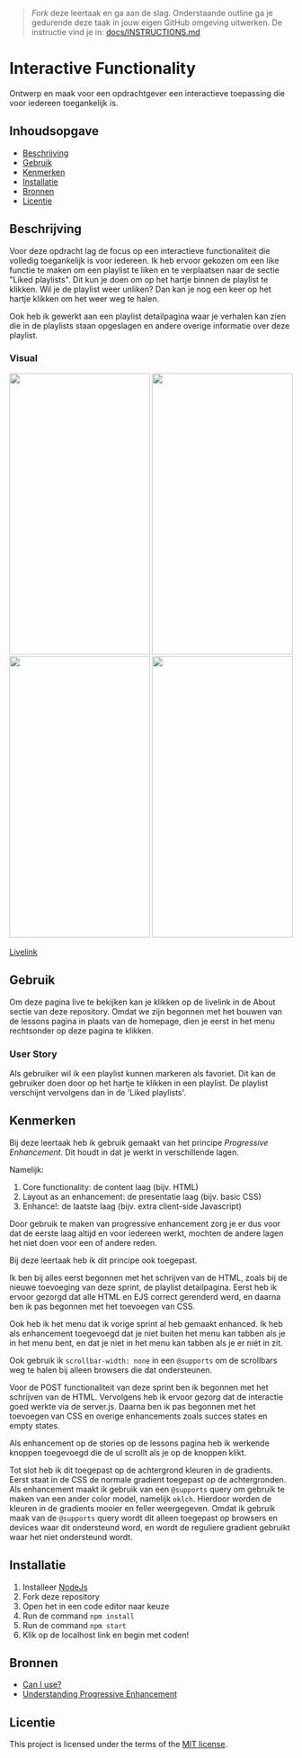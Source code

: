 > _Fork_ deze leertaak en ga aan de slag. Onderstaande outline ga je gedurende deze taak in jouw eigen GitHub omgeving uitwerken. De instructie vind je in: [docs/INSTRUCTIONS.md](docs/INSTRUCTIONS.md)

# Interactive Functionality
<!-- Geef je project een titel en schrijf in één zin wat het is -->
Ontwerp en maak voor een opdrachtgever een interactieve toepassing die voor iedereen toegankelijk is.

## Inhoudsopgave

  * [Beschrijving](#beschrijving)
  * [Gebruik](#gebruik)
  * [Kenmerken](#kenmerken)
  * [Installatie](#installatie)
  * [Bronnen](#bronnen)
  * [Licentie](#licentie)

## Beschrijving
<!-- Bij Beschrijving staat kort beschreven wat voor project het is en wat je hebt gemaakt -->
Voor deze opdracht lag de focus op een interactieve functionaliteit die volledig toegankelijk is voor iedereen. Ik heb ervoor gekozen om een like functie te maken om een playlist te liken en te verplaatsen naar de sectie "Liked playlists". Dit kun je doen om op het hartje binnen de playlist te klikken. Wil je de playlist weer unliken? Dan kan je nog een keer op het hartje klikken om het weer weg te halen.

Ook heb ik gewerkt aan een playlist detailpagina waar je verhalen kan zien die in de playlists staan opgeslagen en andere overige informatie over deze playlist.

<!-- Voeg een mooie poster visual toe 📸 -->
### Visual

<img height= 500 width= 250 src="https://github.com/Annevd/the-web-is-for-everyone-interactive-functionality/assets/144004647/b5aa2903-80ff-4444-b36a-26928aeac831">
<img height= 500 width= 250 src="https://github.com/Annevd/the-web-is-for-everyone-interactive-functionality/assets/144004647/c656bf47-f226-4ef5-9366-f8f1183d2d1c">
<img height= 500 width= 250 src="https://github.com/Annevd/the-web-is-for-everyone-interactive-functionality/assets/144004647/539a068a-49b8-4393-b351-e5af505e5490">
<img height= 500 width= 250 src="https://github.com/Annevd/the-web-is-for-everyone-interactive-functionality/assets/144004647/498bd02e-7882-4395-b0d3-2023aa702468">


<!-- Voeg een link toe naar Github Pages 🌐-->
[Livelink](https://the-web-is-for-everyone-interactive-1ons.onrender.com/)

## Gebruik
<!-- Bij Gebruik staat de user story, hoe het werkt en wat je er mee kan. -->
Om deze pagina live te bekijken kan je klikken op de livelink in de About sectie van deze repository.
Omdat we zijn begonnen met het bouwen van de lessons pagina in plaats van de homepage, dien je eerst in het menu rechtsonder op deze pagina te klikken.

### User Story
Als gebruiker wil ik een playlist kunnen markeren als favoriet. Dit kan de gebruiker doen door op het hartje te klikken in een playlist. De playlist verschijnt vervolgens dan in de 'Liked playlists'.


## Kenmerken
<!-- Bij Kenmerken staat welke technieken zijn gebruikt en hoe. Wat is de HTML structuur? Wat zijn de belangrijkste dingen in CSS? Wat is er met JS gedaan en hoe? Misschien heb je iets met NodeJS gedaan, of heb je een framwork of library gebruikt? -->
Bij deze leertaak heb ik gebruik gemaakt van het principe _Progressive Enhancement_. Dit houdt in dat je werkt in verschillende lagen.

Namelijk:

1. Core functionality: de content laag (bijv. HTML)
2. Layout as an enhancement: de presentatie laag (bijv. basic CSS)
3. Enhance!: de laatste laag (bijv. extra client-side Javascript)

Door gebruik te maken van progressive enhancement zorg je er dus voor dat de eerste laag altijd en voor iedereen werkt, mochten de andere lagen het niet doen voor een of andere reden.

Bij deze leertaak heb ik dit principe ook toegepast.

Ik ben bij alles eerst begonnen met het schrijven van de HTML, zoals bij de nieuwe toevoeging van deze sprint, de playlist detailpagina. Eerst heb ik ervoor gezorgd dat alle HTML en EJS correct gerenderd werd, en daarna ben ik pas begonnen met het toevoegen van CSS.

Ook heb ik het menu dat ik vorige sprint al heb gemaakt enhanced. Ik heb als enhancement toegevoegd dat je niet buiten het menu kan tabben als je in het menu bent, en dat je niet in het menu kan tabben als je er niét in zit.

Ook gebruik ik `scrollbar-width: none` in een `@supports` om de scrollbars weg te halen bij alleen browsers die dat ondersteunen.

Voor de POST functionaliteit van deze sprint ben ik begonnen met het schrijven van de HTML. Vervolgens heb ik ervoor gezorg dat de interactie goed werkte via de server.js. Daarna ben ik pas begonnen met het toevoegen van CSS en overige enhancements zoals succes states en empty states.

Als enhancement op de stories op de lessons pagina heb ik werkende knoppen toegevoegd die de ul scrollt als je op de knoppen klikt.

Tot slot heb ik dit toegepast op de achtergrond kleuren in de gradients. Eerst staat in de CSS de normale gradient toegepast op de achtergronden. Als enhancement maakt ik gebruik van een `@supports` query om gebruik te maken van een ander color model, namelijk `oklch`. Hierdoor worden de kleuren in de gradients mooier en feller weergegeven. Omdat ik gebruik maak van de `@supports` query wordt dit alleen toegepast op browsers en devices waar dit ondersteund word, en wordt de reguliere gradient gebruikt waar het niet ondersteund wordt.


## Installatie
<!-- Bij Instalatie staat hoe een andere developer aan jouw repo kan werken -->
1. Installeer [NodeJs](https://nodejs.org/en)
2. Fork deze repository
3. Open het in een code editor naar keuze
4. Run de command ```npm install```
5. Run de command `npm start`
6. Klik op de localhost link en begin met coden!

## Bronnen

- [Can I use?](caniuse.com)
- [Understanding Progressive Enhancement](https://alistapart.com/article/understandingprogressiveenhancement/)

## Licentie

This project is licensed under the terms of the [MIT license](./LICENSE).
